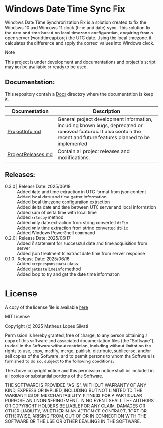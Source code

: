 # Windows Date Time Sync Fix

Windows Date Time Synchronization Fix is a solution created to fix the Windows 10 and Windows 11 clock (time and date) sync. This solution fix the date and time based on local timezone configuration, acquiring from a open server (worldtimeapi.org) the UTC date. Using the local timezone, it calculates the difference and apply the correct values into Windows clock.

> [!NOTE]
> This project is under development and documentations and project's script may not be available or ready to be used.

## Documentation:

This repository contain a [Docs](./Docs/) directory where the documentation is keep it.

| Documentation | Description |
| ------------- | ----------- |
| [ProjectInfo.md](./Docs/ProjectInfo.md) | General project development information, including known bugs, deprecated or removed features. It also contain the recent and future features planned to be implemented |
| [ProjectReleases.md](./Docs/ProjectReleases.md) | Contain all project releases and modifications. |

## Releases:

<!-- Windows Date Time Fix Releases Table: -->

<head>
    <link rel="stylesheet" href="Docs/CSS/ReleaseNotes.css">
    <link rel="stylesheet" href="./CSS/ReleaseNotes.css">
</head>
<dl>
    <!-- 0.3.0 (2025/06/18) -->
    <dt><version-data>0.3.0</version-data> | Release Date: 2025/06/18</dt>
    <dd>Added date and time extraction in UTC format from json content</dd>
    <dd>Added local date and time getter information</dd>
    <dd>Added local timezone configuration extraction</dd>
    <dd>Added delta date and time between UTC server and local information</dd>
    <dd>Added sum of delta time with local time</dd>
    <dd>Added <code>srtncpy</code> method</dd>
    <dd>Added only date extraction from string converted <code>dtFix</code></dd>
    <dd>Added only time extraction from string converted <code>dtFix</code></dd>
    <dd>Added Windows PowerShell command</dd>
    <!-- 0.2.0 (2025/06/17) -->
    <dt><version-data>0.2.0</version-data> | Release Date: 2025/06/17</dt>
    <dd>Added if statement for successful date and time acquisition from server</dd>
    <dd>Added json treatment to extract date time from server response</dd>
    <!-- 0.1.0 (2025/06/16) -->
    <dt><version-data>0.1.0</version-data> | Release Date: 2025/06/16</dt>
    <dd>Added <code>HttpResponseData</code> class</dd>
    <dd>Added <code>getDateTimeInfo</code> method</dd>
    <dd>Added loop to try and get the date time information</dd>
</dl>

# License

A copy of the license file is available [here](./LICENSE.txt)

MIT License

Copyright (c) 2025 Matheus Lopes Silvati

Permission is hereby granted, free of charge, to any person obtaining a copy
of this software and associated documentation files (the "Software"), to deal
in the Software without restriction, including without limitation the rights
to use, copy, modify, merge, publish, distribute, sublicense, and/or sell
copies of the Software, and to permit persons to whom the Software is
furnished to do so, subject to the following conditions:

The above copyright notice and this permission notice shall be included in all
copies or substantial portions of the Software.

THE SOFTWARE IS PROVIDED "AS IS", WITHOUT WARRANTY OF ANY KIND, EXPRESS OR
IMPLIED, INCLUDING BUT NOT LIMITED TO THE WARRANTIES OF MERCHANTABILITY,
FITNESS FOR A PARTICULAR PURPOSE AND NONINFRINGEMENT. IN NO EVENT SHALL THE
AUTHORS OR COPYRIGHT HOLDERS BE LIABLE FOR ANY CLAIM, DAMAGES OR OTHER
LIABILITY, WHETHER IN AN ACTION OF CONTRACT, TORT OR OTHERWISE, ARISING FROM,
OUT OF OR IN CONNECTION WITH THE SOFTWARE OR THE USE OR OTHER DEALINGS IN THE
SOFTWARE.